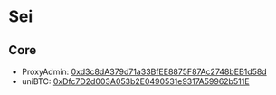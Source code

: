 # Sei
## Core
- ProxyAdmin: [0xd3c8dA379d71a33BfEE8875F87Ac2748bEB1d58d](https://seistream.app/account/0xd3c8dA379d71a33bFEE8875F87Ac2748bEB1d58d)
- uniBTC: [0xDfc7D2d003A053b2E0490531e9317A59962b511E](https://seistream.app/account/0xDfc7D2d003A053b2E0490531e9317A59962b511E)


